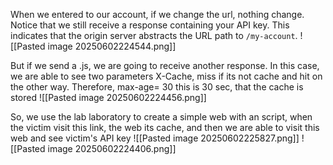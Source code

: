 When we entered to our account, if we change the url, nothing change. Notice that we still receive a response containing your API key. This indicates that the origin server abstracts the URL path to `/my-account`.
![[Pasted image 20250602224544.png]]

But if we send a .js, we are going to receive another response. In this case, we are able to see two parameters X-Cache, miss if its not cache and hit on the other way. Therefore, max-age= 30 this is 30 sec, that the cache is stored
![[Pasted image 20250602224456.png]]

So, we use the lab laboratory to create a simple web with an script, when the victim visit this link, the web its cache, and then we are able to visit this web and see victim's API key
![[Pasted image 20250602225827.png]]
![[Pasted image 20250602224406.png]]